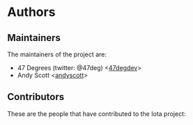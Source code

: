 # Authors

## Maintainers

The maintainers of the project are:

* 47 Degrees (twitter: @47deg) <[47degdev](https://github.com/47degdev)>
* Andy Scott <[andyscott](https://github.com/andyscott)>

## Contributors

These are the people that have contributed to the Iota project:

